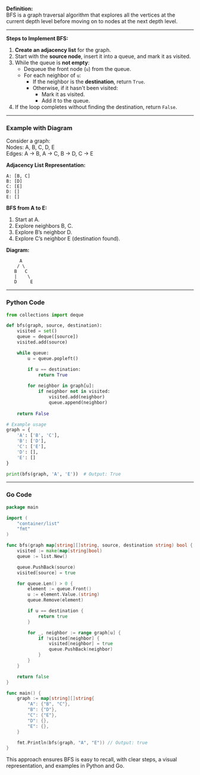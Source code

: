 **Definition:**  
BFS is a graph traversal algorithm that explores all the vertices at the current depth level before moving on to nodes at the next depth level.

---

**Steps to Implement BFS:**

1. **Create an adjacency list** for the graph.
2. Start with the **source node**, insert it into a queue, and mark it as visited.
3. While the queue is **not empty**:
    - Dequeue the front node (`u`) from the queue.
    - For each neighbor of `u`:
        - If the neighbor is the **destination**, return `True`.
        - Otherwise, if it hasn't been visited:
            - Mark it as visited.
            - Add it to the queue.
4. If the loop completes without finding the destination, return `False`.

---

### Example with Diagram

Consider a graph:  
Nodes: A, B, C, D, E  
Edges: A → B, A → C, B → D, C → E

**Adjacency List Representation:**

```
A: [B, C]
B: [D]
C: [E]
D: []
E: []
```

**BFS from A to E:**

1. Start at A.
2. Explore neighbors B, C.
3. Explore B’s neighbor D.
4. Explore C’s neighbor E (destination found).

**Diagram:**

```
     A
    / \
   B   C
   |    \
   D     E
```

---

### Python Code

```python
from collections import deque

def bfs(graph, source, destination):
    visited = set()
    queue = deque([source])
    visited.add(source)

    while queue:
        u = queue.popleft()

        if u == destination:
            return True
        
        for neighbor in graph[u]:
            if neighbor not in visited:
                visited.add(neighbor)
                queue.append(neighbor)
    
    return False

# Example usage
graph = {
    'A': ['B', 'C'],
    'B': ['D'],
    'C': ['E'],
    'D': [],
    'E': []
}

print(bfs(graph, 'A', 'E'))  # Output: True
```

---

### Go Code

```go
package main

import (
	"container/list"
	"fmt"
)

func bfs(graph map[string][]string, source, destination string) bool {
	visited := make(map[string]bool)
	queue := list.New()

	queue.PushBack(source)
	visited[source] = true

	for queue.Len() > 0 {
		element := queue.Front()
		u := element.Value.(string)
		queue.Remove(element)

		if u == destination {
			return true
		}

		for _, neighbor := range graph[u] {
			if !visited[neighbor] {
				visited[neighbor] = true
				queue.PushBack(neighbor)
			}
		}
	}

	return false
}

func main() {
	graph := map[string][]string{
		"A": {"B", "C"},
		"B": {"D"},
		"C": {"E"},
		"D": {},
		"E": {},
	}

	fmt.Println(bfs(graph, "A", "E")) // Output: true
}
```

This approach ensures BFS is easy to recall, with clear steps, a visual representation, and examples in Python and Go.